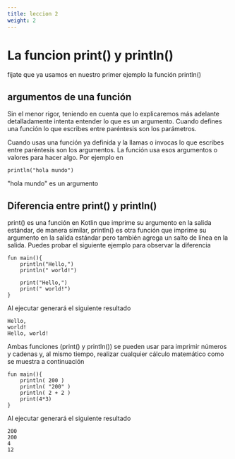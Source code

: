 ```yaml
---
title: leccion 2
weight: 2
---
```

# La funcion print() y println()
fíjate que ya usamos en nuestro primer ejemplo la función println()
## argumentos de una función
Sin el menor rigor, teniendo en cuenta que lo explicaremos más adelante detalladamente intenta entender lo que es un argumento. 
Cuando defines una función lo que escribes entre paréntesis son los parámetros.

Cuando usas una función ya definida y la llamas o invocas lo que escribes entre paréntesis son los argumentos. La función usa esos argumentos o valores para hacer algo. Por ejemplo en
~~~
println("hola mundo")
~~~
"hola mundo" es un argumento
## Diferencia entre print() y println()

print() es una función en Kotlin que imprime su argumento en la salida estándar, de manera similar, println() es otra función que imprime su argumento en la salida estándar pero también agrega un salto de línea en la salida. Puedes probar el siguiente ejemplo para observar la diferencia
~~~
fun main(){
    println("Hello,")
    println(" world!")

    print("Hello,")
    print(" world!")
}
~~~
Al ejecutar generará el siguiente resultado
~~~
Hello,
world!
Hello, world!
~~~
Ambas funciones (print() y println()) se pueden usar para imprimir números y cadenas y, al mismo tiempo, realizar cualquier cálculo matemático como se muestra a continuación
~~~
fun main(){
    println( 200 )
    println( "200" )
    println( 2 + 2 )
    print(4*3)
}
~~~
Al ejecutar generará el siguiente resultado
~~~
200
200
4
12
~~~
